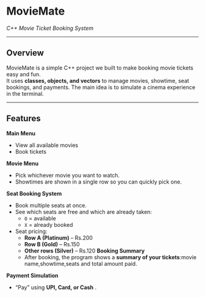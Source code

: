 # MovieMate
*C++ Movie Ticket Booking System*

---

## Overview 
MovieMate is a simple C++ project we built to make booking movie tickets easy and fun.  
It uses **classes, objects, and vectors** to manage movies, showtime, seat bookings, and payments.
The main idea is to simulate a cinema experience in the terminal.

---

## Features

**Main Menu**  
- View all available movies  
- Book tickets  
  

**Movie Menu**  
- Pick whichever movie you want to watch.
- Showtimes are shown in a single row so you can quickly pick one. 

**Seat Booking System**  
- Book multiple seats at once.
- See which seats are free and which are already taken:
  - `O` = available  
  - `X` = already booked  
- Seat pricing:
  - **Row A (Platinum)** – Rs.200  
  - **Row B (Gold)** – Rs.150  
  - **Other rows (Silver)** – Rs.120
**Booking Summary**
  - After booking, the program shows a **summary of your tickets**:movie name,showtime,seats and total amount paid.

**Payment Simulation**  
- “Pay” using **UPI, Card, or Cash** . 

 

